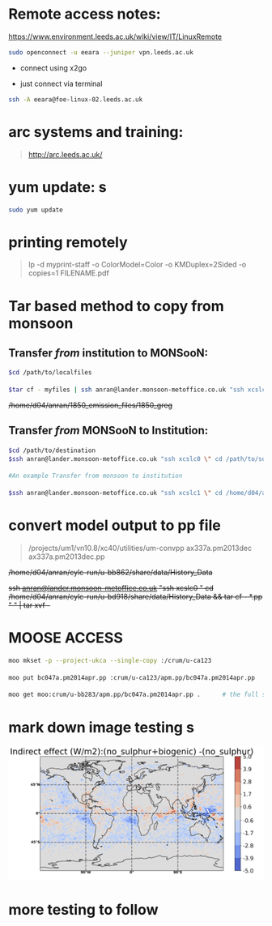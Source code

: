 # Remote access notes: 

  https://www.environment.leeds.ac.uk/wiki/view/IT/LinuxRemote
  
```sh
sudo openconnect -u eeara --juniper vpn.leeds.ac.uk
```
  * connect using x2go

  * just connect via terminal 
```sh
ssh -A eeara@foe-linux-02.leeds.ac.uk
```
# arc systems and training:

  >http://arc.leeds.ac.uk/

# yum update: s

```sh
sudo yum update
```

# printing remotely 
 > lp -d myprint-staff -o ColorModel=Color -o KMDuplex=2Sided -o copies=1 FILENAME.pdf

# Tar based method to copy from monsoon 

## Transfer *from* institution to MONSooN:
```sh
$cd /path/to/localfiles

$tar cf - myfiles | ssh anran@lander.monsoon-metoffice.co.uk "ssh xcslc0 \" cd /path/to/destination/directory && tar xvf - \" "
```
~~/home/d04/anran/1850_emission_files/1850_greg~~

## Transfer *from* MONSooN to Institution:
```sh
$cd /path/to/destination
$ssh anran@lander.monsoon-metoffice.co.uk "ssh xcslc0 \" cd /path/to/source/directory && tar cf - myfiles \" " | tar xvf -

#An example Transfer from monsoon to institution

$ssh anran@lander.monsoon-metoffice.co.uk "ssh xcslc1 \" cd /home/d04/anran/cylc-run/u-bx512/share/data/History_Data && tar cf - *.pp \" " | tar xvf -
```

# convert model output to pp file
>/projects/um1/vn10.8/xc40/utilities/um-convpp ax337a.pm2013dec ax337a.pm2013dec.pp

~~/home/d04/anran/cylc-run/u-bb862/share/data/History_Data~~

~~ssh anran@lander.monsoon-metoffice.co.uk "ssh xcslc0 \" cd /home/d04/anran/cylc-run/u-bd918/share/data/History_Data && tar cf - *.pp \" " | tar xvf -~~

# MOOSE ACCESS
```sh
moo mkset -p --project-ukca --single-copy :/crum/u-ca123

moo put bc047a.pm2014apr.pp :crum/u-ca123/apm.pp/bc047a.pm2014apr.pp

moo get moo:crum/u-bb283/apm.pp/bc047a.pm2014apr.pp .      # the full stop at the end extracts all files to the current directory 
```

# mark down image testing s

![alt text](images/indirect.png)

# more testing to follow
